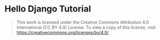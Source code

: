 # Hello Django Tutorial

> This work is licensed under the Creative Commons Attribution 4.0 International (CC BY 4.0) License.
> To view a copy of this license, visit https://creativecommons.org/licenses/by/4.0/

